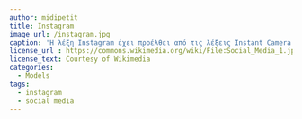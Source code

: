```yaml
---
author: midipetit
title: Instagram
image_url: /instagram.jpg
caption: 'H λέξη Instagram έχει προέλθει από τις λέξεις Instant Camera και Telegram.'
license_url : https://commons.wikimedia.org/wiki/File:Social_Media_1.jpg
license_text: Courtesy of Wikimedia
categories:
  - Models
tags:
  - instagram
  - social media
---
```

